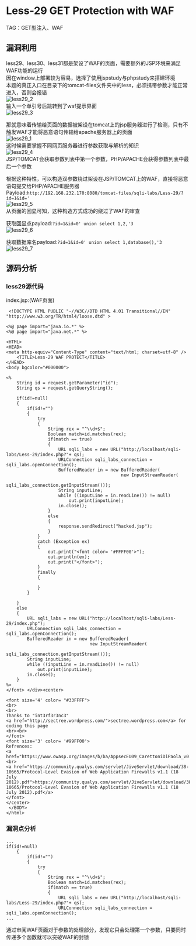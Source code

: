 # Less-29 **GET Protection with WAF**
TAG：GET型注入、WAF
## 漏洞利用  
less29、less30、less31都是架设了WAF的页面，需要额外的JSP环境来满足WAF功能的运行  
因在window上部署较为容易，选择了使用jspstudy与phpstudy来搭建环境  
本题的真正入口在目录下的tomcat-files文件夹中的less，必须携带参数才能正常进入，否则会报错    
![less29_2](images\less29_2.png)  
输入一个单引号后跳转到了waf提示界面  
![less29_3](images\less29_3.png)  

那就意味着传输给页面的数据被架设在tomcat上的jsp服务器进行了检测，只有不触发WAF才能将恶意语句传输给apache服务器上的页面  
![less29_1](images\less29_1.png)  
这时候需要掌握不同网页服务器进行参数获取与解析的知识  
![less29_4](images\less29_4.png)  
JSP/TOMCAT会获取参数列表中第一个参数，PHP/APACHE会获得参数列表中最后一个参数  
  
根据这种特性，可以构造双参数绕过架设在JSP/TOMCAT上的WAF，直接将恶意语句提交给PHP/APACHE服务器  
Payload:```http://192.168.232.170:8080/tomcat-files/sqli-labs/Less-29/?id=1&id='```  
![less29_5](images\less29_5.png)  
从页面的回显可知，这种构造方式成功的绕过了WAF的审查  
  
获取回显点payload:```?id=1&id=0' union select 1,2,'3```  
![less29_6](images\less29_6.png)  
  
获取数据库名payload:```?id=1&id=0' union select 1,database(),'3```  
![less29_7](images\less29_7.png)  
   
## 源码分析
### less29源代码  
index.jsp:(WAF页面)
```
 <!DOCTYPE HTML PUBLIC "-//W3C//DTD HTML 4.01 Transitional//EN" "http://www.w3.org/TR/html4/loose.dtd" > 

<%@ page import="java.io.*" %>
<%@ page import="java.net.*" %>

<HTML>
<HEAD>
<meta http-equiv="Content-Type" content="text/html; charset=utf-8" />
    <TITLE>Less-29 WAF PROTECT</TITLE>
</HEAD>
<body bgcolor="#000000">

<%
	String id = request.getParameter("id");
	String qs = request.getQueryString();
		
	if(id!=null)
	{
		if(id!="")
		{
			try
			{
				String rex = "^\\d+$";
				Boolean match=id.matches(rex);
				if(match == true)
				{
					URL sqli_labs = new URL("http://localhost/sqli-labs/Less-29/index.php?"+ qs);
			        URLConnection sqli_labs_connection = sqli_labs.openConnection();
			        BufferedReader in = new BufferedReader(
			                                new InputStreamReader(
			                                sqli_labs_connection.getInputStream()));
			        String inputLine;
			        while ((inputLine = in.readLine()) != null) 
			            out.print(inputLine);
			        in.close();
				}
				else
				{
					response.sendRedirect("hacked.jsp");
				}
			} 
			catch (Exception ex)
			{
				out.print("<font color= '#FFFF00'>");
				out.println(ex);
				out.print("</font>");				
			}
			finally
			{
				
			}
		}
		
	}
	else
	{
		URL sqli_labs = new URL("http://localhost/sqli-labs/Less-29/index.php");
        URLConnection sqli_labs_connection = sqli_labs.openConnection();
        BufferedReader in = new BufferedReader(
                                new InputStreamReader(
                                sqli_labs_connection.getInputStream()));
        String inputLine;
        while ((inputLine = in.readLine()) != null) 
            out.print(inputLine);
        in.close();
	}
%>
</font> </div><center>

<font size='4' color= "#33FFFF">
<br>
<br>
Thanks to "int3rf3r3nc3" 
<a href="http://sectree.wordpress.com/">sectree.wordpress.com</a> for coding this page
<br><br>
</font>
<font size='3' color= '#99FF00'>
Refrences:
<a href="https://www.owasp.org/images/b/ba/AppsecEU09_CarettoniDiPaola_v0.8.pdf">AppsecEU09_CarettoniDiPaola_v0.8.pdf</a><br>
<a href="https://community.qualys.com/servlet/JiveServlet/download/38-10665/Protocol-Level Evasion of Web Application Firewalls v1.1 (18 July 2012).pdf">https://community.qualys.com/servlet/JiveServlet/download/38-10665/Protocol-Level Evasion of Web Application Firewalls v1.1 (18 July 2012).pdf</a>
</font>
</center>
 </BODY> 
</html>

```
### 漏洞点分析  
```
...
if(id!=null)
	{
		if(id!="")
		{
			try
			{
				String rex = "^\\d+$";
				Boolean match=id.matches(rex);
				if(match == true)
				{
					URL sqli_labs = new URL("http://localhost/sqli-labs/Less-29/index.php?"+ qs);
			        URLConnection sqli_labs_connection = sqli_labs.openConnection();
...
```
通过审阅WAF页面对于参数的处理部分，发现它只会处理第一个参数，只要同时传递多个函数就可以突破WAF的封锁  